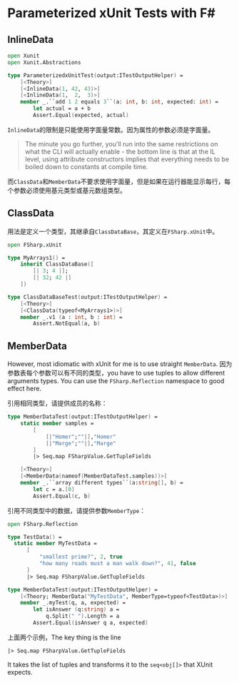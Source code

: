 # Parameterized xUnit Tests with F#

## InlineData

```Fsharp
open Xunit
open Xunit.Abstractions

type ParameterizedxUnitTest(output:ITestOutputHelper) =
    [<Theory>]
    [<InlineData(1, 42, 43)>]
    [<InlineData(1,  2,  3)>]
    member _.``add 1 2 equals 3``(a: int, b: int, expected: int) =
        let actual = a + b
        Assert.Equal(expected, actual)
```

`InlineData`的限制是只能使用字面量常数。因为属性的参数必须是字面量。

> The minute you go further, you'll run into the same restrictions on what the CLI will actually enable - the bottom line is that at the IL level, using attribute constructors implies that everything needs to be boiled down to constants at compile time.

而`ClassData`和`MemberData`不要求使用字面量，但是如果在运行器能显示每行，每个参数必须使用基元类型或基元数组类型。

## ClassData

用法是定义一个类型，其继承自`ClassDataBase`，其定义在`FSharp.xUnit`中。

```Fsharp
open FSharp.xUnit

type MyArrays1() = 
    inherit ClassDataBase([ 
        [| 3; 4 |]; 
        [| 32; 42 |] 
    ])

type ClassDataBaseTest(output:ITestOutputHelper) =
    [<Theory>]
    [<ClassData(typeof<MyArrays1>)>]
    member _.v1 (a : int, b : int) = 
        Assert.NotEqual(a, b)
```

## MemberData

However, most idiomatic with xUnit for me is to use straight `MemberData`. 因为参数表每个参数可以有不同的类型，you have to use tuples to allow different arguments types. You can use the `FSharp.Reflection` namespace to good effect here. 

引用相同类型，请提供成员的名称：

```Fsharp
type MemberDataTest(output:ITestOutputHelper) =
    static member samples =
        [
            [|"Homer";""|],"Homer"
            [|"Marge";""|],"Marge"
        ]
        |> Seq.map FSharpValue.GetTupleFields

    [<Theory>]
    [<MemberData(nameof(MemberDataTest.samples))>]
    member _.``array different types``(a:string[], b) =
        let c = a.[0]
        Assert.Equal(c, b)
```

引用不同类型中的数据，请提供参数`MemberType`：

```Fsharp
open FSharp.Reflection

type TestData() =
  static member MyTestData = 
      [
          "smallest prime?", 2, true
          "how many roads must a man walk down?", 41, false
      ]
      |> Seq.map FSharpValue.GetTupleFields

type MemberDataTest(output:ITestOutputHelper) =
    [<Theory; MemberData("MyTestData", MemberType=typeof<TestData>)>]
    member _.myTest(q, a, expected) =
        let isAnswer (q:string) a =
            q.Split(" ").Length = a
        Assert.Equal(isAnswer q a, expected)
```

上面两个示例，The key thing is the line

```Fsharp
|> Seq.map FSharpValue.GetTupleFields
```

It takes the list of tuples and transforms it to the `seq<obj[]>` that XUnit expects.
